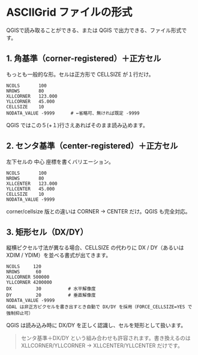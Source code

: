 # ASCIIGrid ファイルの形式
QGISで読み取ることができる、または QGIS で出力できる、ファイル形式です。

## 1. 角基準（corner-registered）＋正方セル
もっとも一般的な形。セルは正方形で CELLSIZE が１行だけ。

```text
NCOLS       100
NROWS       80
XLLCORNER   123.000
YLLCORNER   45.000
CELLSIZE    10
NODATA_VALUE -9999      # ←省略可、無ければ既定 -9999
```

QGIS ではこの５(+１)行さえあればそのまま読み込めます。

## 2. センタ基準（center-registered）＋正方セル
左下セルの 中心 座標を書くバリエーション。

```text
NCOLS       100
NROWS       80
XLLCENTER   123.000
YLLCENTER   45.000
CELLSIZE    10
NODATA_VALUE -9999
```
corner/cellsize 版との違いは CORNER → CENTER だけ。QGIS も完全対応。

## 3. 矩形セル（DX/DY）
縦横ピクセル寸法が異なる場合、CELLSIZE の代わりに DX / DY（あるいは XDIM / YDIM）を並べる書式が出てきます。

```text
NCOLS     120
NROWS      60
XLLCORNER 500000
YLLCORNER 4200000
DX         30          # 水平解像度
DY         20          # 垂直解像度
NODATA_VALUE -9999
GDAL は非正方ピクセルを書き出すとき自動で DX/DY を採用（FORCE_CELLSIZE=YES で強制抑止可）
```
QGIS は読み込み時に DX/DY を正しく認識し、セルを矩形として扱います。


> センタ基準＋DX/DY という組み合わせも許容されます。書き換えるのは XLLCORNER/YLLCORNER → XLLCENTER/YLLCENTER だけです。